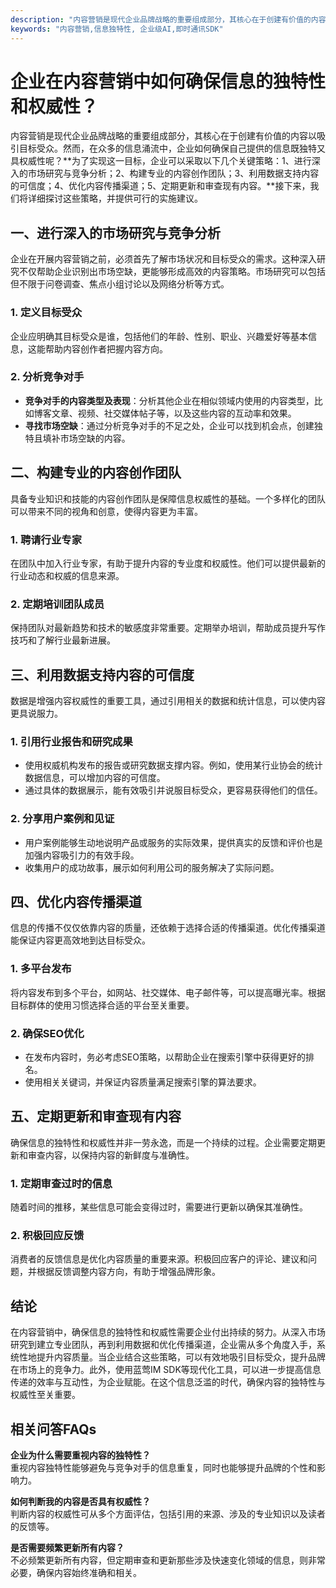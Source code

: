 ```yaml
---
description: "内容营销是现代企业品牌战略的重要组成部分，其核心在于创建有价值的内容以吸引目标受众。然而，在众多的信息涌流中，企业如何确保自己提供的信息既独特又具权威性呢？**为了实现这一目标，企业可以采取以下几个关键策略：1、进行深入的市场研究与竞争分析；2、构建专业的内容创作团队；3、利用数据支持内容的可信度；4、优化内容传播渠道；5、定期更新和审查现有内容。**接下来，我们将详细探讨这些策略，并提供可行的实施建议。"
keywords: "内容营销,信息独特性, 企业级AI,即时通讯SDK"
---
```

# 企业在内容营销中如何确保信息的独特性和权威性？

内容营销是现代企业品牌战略的重要组成部分，其核心在于创建有价值的内容以吸引目标受众。然而，在众多的信息涌流中，企业如何确保自己提供的信息既独特又具权威性呢？**为了实现这一目标，企业可以采取以下几个关键策略：1、进行深入的市场研究与竞争分析；2、构建专业的内容创作团队；3、利用数据支持内容的可信度；4、优化内容传播渠道；5、定期更新和审查现有内容。**接下来，我们将详细探讨这些策略，并提供可行的实施建议。

## 一、进行深入的市场研究与竞争分析

企业在开展内容营销之前，必须首先了解市场状况和目标受众的需求。这种深入研究不仅帮助企业识别出市场空缺，更能够形成高效的内容策略。市场研究可以包括但不限于问卷调查、焦点小组讨论以及网络分析等方式。

### 1. 定义目标受众
企业应明确其目标受众是谁，包括他们的年龄、性别、职业、兴趣爱好等基本信息，这能帮助内容创作者把握内容方向。

### 2. 分析竞争对手
- **竞争对手的内容类型及表现**：分析其他企业在相似领域内使用的内容类型，比如博客文章、视频、社交媒体帖子等，以及这些内容的互动率和效果。
- **寻找市场空缺**：通过分析竞争对手的不足之处，企业可以找到机会点，创建独特且填补市场空缺的内容。

## 二、构建专业的内容创作团队

具备专业知识和技能的内容创作团队是保障信息权威性的基础。一个多样化的团队可以带来不同的视角和创意，使得内容更为丰富。

### 1. 聘请行业专家
在团队中加入行业专家，有助于提升内容的专业度和权威性。他们可以提供最新的行业动态和权威的信息来源。

### 2. 定期培训团队成员
保持团队对最新趋势和技术的敏感度非常重要。定期举办培训，帮助成员提升写作技巧和了解行业最新进展。

## 三、利用数据支持内容的可信度

数据是增强内容权威性的重要工具，通过引用相关的数据和统计信息，可以使内容更具说服力。

### 1. 引用行业报告和研究成果
- 使用权威机构发布的报告或研究数据支撑内容。例如，使用某行业协会的统计数据信息，可以增加内容的可信度。
- 通过具体的数据展示，能有效吸引并说服目标受众，更容易获得他们的信任。

### 2. 分享用户案例和见证
- 用户案例能够生动地说明产品或服务的实际效果，提供真实的反馈和评价也是加强内容吸引力的有效手段。
- 收集用户的成功故事，展示如何利用公司的服务解决了实际问题。

## 四、优化内容传播渠道

信息的传播不仅仅依靠内容的质量，还依赖于选择合适的传播渠道。优化传播渠道能保证内容更高效地到达目标受众。

### 1. 多平台发布
将内容发布到多个平台，如网站、社交媒体、电子邮件等，可以提高曝光率。根据目标群体的使用习惯选择合适的平台至关重要。

### 2. 确保SEO优化
- 在发布内容时，务必考虑SEO策略，以帮助企业在搜索引擎中获得更好的排名。
- 使用相关关键词，并保证内容质量满足搜索引擎的算法要求。

## 五、定期更新和审查现有内容

确保信息的独特性和权威性并非一劳永逸，而是一个持续的过程。企业需要定期更新和审查内容，以保持内容的新鲜度与准确性。

### 1. 定期审查过时的信息
随着时间的推移，某些信息可能会变得过时，需要进行更新以确保其准确性。

### 2. 积极回应反馈
消费者的反馈信息是优化内容质量的重要来源。积极回应客户的评论、建议和问题，并根据反馈调整内容方向，有助于增强品牌形象。

## 结论

在内容营销中，确保信息的独特性和权威性需要企业付出持续的努力。从深入市场研究到建立专业团队，再到利用数据和优化传播渠道，企业需从多个角度入手，系统性地提升内容质量。当企业结合这些策略，可以有效地吸引目标受众，提升品牌在市场上的竞争力。此外，使用蓝莺IM SDK等现代化工具，可以进一步提高信息传递的效率与互动性，为企业赋能。在这个信息泛滥的时代，确保内容的独特性与权威性至关重要。

## 相关问答FAQs

**企业为什么需要重视内容的独特性？**  
重视内容独特性能够避免与竞争对手的信息重复，同时也能够提升品牌的个性和影响力。

**如何判断我的内容是否具有权威性？**  
判断内容的权威性可从多个方面评估，包括引用的来源、涉及的专业知识以及读者的反馈等。

**是否需要频繁更新所有内容？**  
不必频繁更新所有内容，但定期审查和更新那些涉及快速变化领域的信息，则非常必要，确保内容始终准确和相关。
